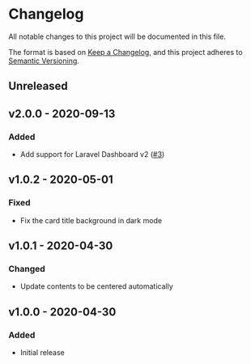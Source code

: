 # Changelog

All notable changes to this project will be documented in this file.

The format is based on [Keep a Changelog](https://keepachangelog.com), and this project adheres to [Semantic Versioning](https://semver.org).

## Unreleased

## v2.0.0 - 2020-09-13

### Added
- Add support for Laravel Dashboard v2 ([#3](https://github.com/owenvoke/laravel-dashboard-cloudflare-stats-tile/pull/3))

## v1.0.2 - 2020-05-01

### Fixed
- Fix the card title background in dark mode

## v1.0.1 - 2020-04-30

### Changed
- Update contents to be centered automatically

## v1.0.0 - 2020-04-30

### Added
- Initial release
